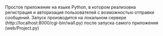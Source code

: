 Простое приложение на языке Python, в котором реализовна регистрация и авторизация пользователей с возможностью отправки сообщений.
Запуск производится на локальном сервере (http://localhost:8000/cgi-bin/wall.py) после запуска самого приложения (web/Project.py)
